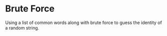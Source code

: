 # Brute Force

Using a list of common words along with brute force to guess the identity of a random string. 
